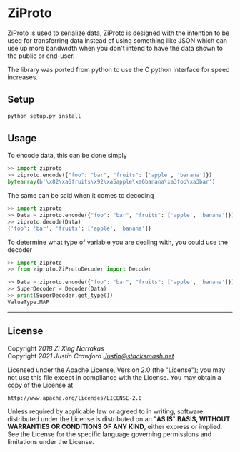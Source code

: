 # ZiProto

ZiProto is used to serialize data, ZiProto is designed with the intention to be
used for transferring data instead of using something like JSON which can use
up more bandwidth when you don't intend to have the data shown to the public
or end-user.

The library was ported from python to use the C python interface for speed increases.

## Setup
```bash
python setup.py install
```

## Usage

To encode data, this can be done simply
```python
>> import ziproto
>> ziproto.encode({"foo": "bar", "fruits": ['apple', 'banana']})
bytearray(b'\x82\xa6fruits\x92\xa5apple\xa6banana\xa3foo\xa3bar')
```

The same can be said when it comes to decoding
```python
>> import ziproto
>> Data = ziproto.encode({"foo": "bar", "fruits": ['apple', 'banana']})
>> ziproto.decode(Data)
{'foo': 'bar', 'fruits': ['apple', 'banana']}
```

To determine what type of variable you are dealing with, you could use the decoder
```python
>> import ziproto
>> from ziproto.ZiProtoDecoder import Decoder

>> Data = ziproto.encode({"foo": "bar", "fruits": ['apple', 'banana']})
>> SuperDecoder = Decoder(Data)
>> print(SuperDecoder.get_type())
ValueType.MAP
```

---

## License
Copyright *2018 Zi Xing Narrakas*  
Copyright *2021 Justin Crawford <Justin@stacksmash.net>*

Licensed under the Apache License, Version 2.0 (the "License");
you may not use this file except in compliance with the License.
You may obtain a copy of the License at

    http://www.apache.org/licenses/LICENSE-2.0

Unless required by applicable law or agreed to in writing, software
distributed under the License is distributed on an "**AS IS**" **BASIS,
WITHOUT WARRANTIES OR CONDITIONS OF ANY KIND**, either express or implied.
See the License for the specific language governing permissions and
limitations under the License.

